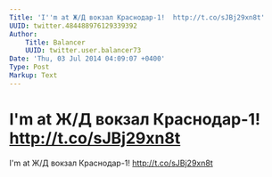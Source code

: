 ```yaml
---
Title: 'I''m at Ж/Д вокзал Краснодар-1!  http://t.co/sJBj29xn8t'
UUID: twitter.484488976129339392
Author:
    Title: Balancer
    UUID: twitter.user.balancer73
Date: 'Thu, 03 Jul 2014 04:09:07 +0400'
Type: Post
Markup: Text
---
```


# I'm at Ж/Д вокзал Краснодар-1!  http://t.co/sJBj29xn8t

I'm at Ж/Д вокзал Краснодар-1!  http://t.co/sJBj29xn8t